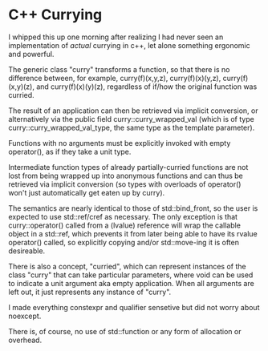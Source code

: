 # C++ Currying

I whipped this up one morning after realizing I had never seen an implementation of *actual* currying in c++, let alone something ergonomic and powerful.

The generic class "curry" transforms a function, so that there is no difference between, for example, curry(f)(x,y,z), curry(f)(x)(y,z), curry(f)(x,y)(z), and curry(f)(x)(y)(z), regardless of if/how the original function was curried.

The result of an application can then be retrieved via implicit conversion, or alternatively via the public field curry::curry_wrapped_val (which is of type curry::curry_wrapped_val_type, the same type as the template parameter).

Functions with no arguments must be explicitly invoked with empty operator(), as if they take a unit type.

Intermediate function types of already partially-curried functions are not lost from being wrapped up into anonymous functions and can thus be retrieved via implicit conversion (so types with overloads of operator() won't just automatically get eaten up by curry).

The semantics are nearly identical to those of std::bind_front, so the user is expected to use std::ref/cref as necessary. The only exception is that curry::operator() called from a (lvalue) reference will wrap the callable object in a std::ref, which prevents it from later being able to have its rvalue operator() called, so explicitly copying and/or std::move-ing it is often desireable.

There is also a concept, "curried", which can represent instances of the class "curry" that can take particular parameters, where void can be used to indicate a unit argument aka empty application. When all arguments are left out, it just represents any instance of "curry".

I made everything constexpr and qualifier sensetive but did not worry about noexcept.

There is, of course, no use of std::function or any form of allocation or overhead.
